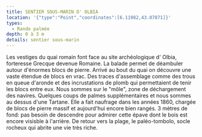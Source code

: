```yaml
---
title: SENTIER SOUS-MARIN D' OLBIA
location: '{"type":"Point","coordinates":[6.11982,43.07871]}'
types:
  - Rando palmée
depth: 0 à 3 m
details: sentier sous-marin
---
```

Les vestiges du quai romain font face au site archéologique d' Olbia, forteresse Grecque devenue Romaine. La balade permet de déambuler autour d'énormes blocs de pierre. Arrivé au bout du quai on découvre une vaste étendue de blocs en vrac. Des traces d'assemblage comme des trous en queue d'aronde et des incrustations de plomb qui permettaient de tenir les blocs entre eux. Nous sommes sur le "môle", zone de déchargement des navires. Quelques coups de palmes supplémentaires et nous sommes au dessus d'une Tartane. Elle a fait naufrage dans les années 1860, chargée de blocs de pierre massif et aujourd'hui encore bien rangés. 3 mètres de fond: pas besoin de descendre pour admirer cette épave dont le bois est encore visisble à l'arrière. De retour vers la plage, le paléo-tombolo, socle rocheux qui abrite une vie très riche.
